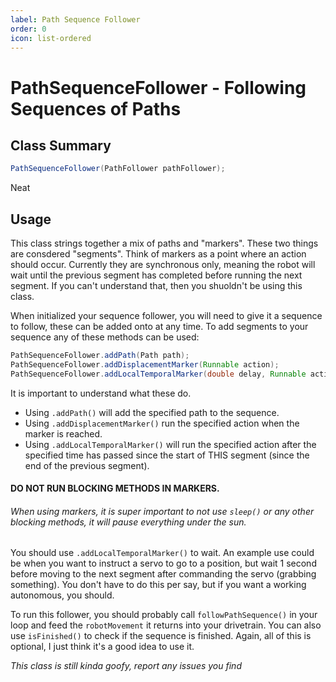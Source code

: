 ```yaml
---
label: Path Sequence Follower
order: 0
icon: list-ordered
---
```


# PathSequenceFollower - Following Sequences of Paths

## Class Summary
```java
PathSequenceFollower(PathFollower pathFollower);
```
Neat

## Usage
This class strings together a mix of paths and "markers". These two things are consdered "segments". Think of markers as a point where an action should occur. Currently they are synchronous only, meaning the robot will wait until the previous segment has completed before running the next segment. If you can't understand that, then you shuoldn't be using this class.

When initialized your sequence follower, you will need to give it a sequence to follow, these can be added onto at any time. To add segments to your sequence any of these methods can be used:
```java
PathSequenceFollower.addPath(Path path);
PathSequenceFollower.addDisplacementMarker(Runnable action);
PathSequenceFollower.addLocalTemporalMarker(double delay, Runnable action) // delay in seconds
```
It is important to understand what these do. 
- Using `.addPath()` will add the specified path to the sequence. 
- Using `.addDisplacementMarker()` run the specified action when the marker is reached.
- Using `.addLocalTemporalMarker()` will run the specified action after the specified time has passed since the start of THIS segment (since the end of the previous segment).

#### **DO NOT RUN BLOCKING METHODS IN MARKERS**.
###### When using markers, it is super important to not use `sleep()` or any other blocking methods, it will pause everything under the sun.

You should use `.addLocalTemporalMarker()` to wait. An example use could be when you want to instruct a servo to go to a position, but wait 1 second before moving to the next segment after commanding the servo (grabbing something). You don't have to do this per say, but if you want a working autonomous, you should.

To run this follower, you should probably call `followPathSequence()` in your loop and feed the `robotMovement` it returns into your drivetrain. You can also use `isFinished()` to check if the sequence is finished. Again, all of this is optional, I just think it's a good idea to use it.

*This class is still kinda goofy, report any issues you find*
